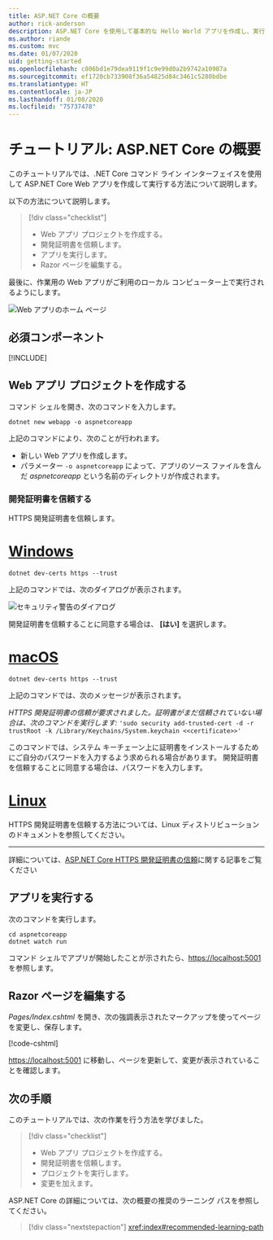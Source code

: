 ```yaml
---
title: ASP.NET Core の概要
author: rick-anderson
description: ASP.NET Core を使用して基本的な Hello World アプリを作成し、実行する簡単なチュートリアルです。
ms.author: riande
ms.custom: mvc
ms.date: 01/07/2020
uid: getting-started
ms.openlocfilehash: c806bd1e79dea9119f1c9e99d0a2b9742a10987a
ms.sourcegitcommit: ef1720cb733908f36a54825d84c3461c5280bdbe
ms.translationtype: HT
ms.contentlocale: ja-JP
ms.lasthandoff: 01/08/2020
ms.locfileid: "75737478"
---
```

# <a name="tutorial-get-started-with-aspnet-core"></a>チュートリアル: ASP.NET Core の概要

このチュートリアルでは、.NET Core コマンド ライン インターフェイスを使用して ASP.NET Core Web アプリを作成して実行する方法について説明します。

以下の方法について説明します。

> [!div class="checklist"]
> * Web アプリ プロジェクトを作成する。
> * 開発証明書を信頼します。
> * アプリを実行します。
> * Razor ページを編集する。

最後に、作業用の Web アプリがご利用のローカル コンピューター上で実行されるようにします。

![Web アプリのホーム ページ](_static/home-page.png)

## <a name="prerequisites"></a>必須コンポーネント

[!INCLUDE[](~/includes/3.1-SDK.md)]

## <a name="create-a-web-app-project"></a>Web アプリ プロジェクトを作成する

コマンド シェルを開き、次のコマンドを入力します。

```dotnetcli
dotnet new webapp -o aspnetcoreapp
```

上記のコマンドにより、次のことが行われます。

* 新しい Web アプリを作成します。  
* パラメーター `-o aspnetcoreapp` によって、アプリのソース ファイルを含んだ *aspnetcoreapp* という名前のディレクトリが作成されます。

### <a name="trust-the-development-certificate"></a>開発証明書を信頼する

HTTPS 開発証明書を信頼します。

# <a name="windowstabwindows"></a>[Windows](#tab/windows)

```dotnetcli
dotnet dev-certs https --trust
```

上記のコマンドでは、次のダイアログが表示されます。

![セキュリティ警告のダイアログ](~/getting-started/_static/cert.png)

開発証明書を信頼することに同意する場合は、 **[はい]** を選択します。

# <a name="macostabmacos"></a>[macOS](#tab/macos)

```dotnetcli
dotnet dev-certs https --trust
```

上記のコマンドでは、次のメッセージが表示されます。

*HTTPS 開発証明書の信頼が要求されました。証明書がまだ信頼されていない場合は、次のコマンドを実行します:*  `'sudo security add-trusted-cert -d -r trustRoot -k /Library/Keychains/System.keychain <<certificate>>'`

このコマンドでは、システム キーチェーン上に証明書をインストールするためにご自分のパスワードを入力するよう求められる場合があります。 開発証明書を信頼することに同意する場合は、パスワードを入力します。

# <a name="linuxtablinux"></a>[Linux](#tab/linux)

HTTPS 開発証明書を信頼する方法については、Linux ディストリビューションのドキュメントを参照してください。

---

詳細については、[ASP.NET Core HTTPS 開発証明書の信頼](xref:security/enforcing-ssl#trust-the-aspnet-core-https-development-certificate-on-windows-and-macos)に関する記事をご覧ください

## <a name="run-the-app"></a>アプリを実行する

次のコマンドを実行します。

```dotnetcli
cd aspnetcoreapp
dotnet watch run
```

コマンド シェルでアプリが開始したことが示されたら、[https://localhost:5001](https://localhost:5001) を参照します。

## <a name="edit-a-razor-page"></a>Razor ページを編集する

*Pages/Index.cshtml* を開き、次の強調表示されたマークアップを使ってページを変更し、保存します。

[!code-cshtml[](sample/index.cshtml?highlight=9)]

[https://localhost:5001](https://localhost:5001) に移動し、ページを更新して、変更が表示されていることを確認します。

## <a name="next-steps"></a>次の手順

このチュートリアルでは、次の作業を行う方法を学びました。

> [!div class="checklist"]
> * Web アプリ プロジェクトを作成する。
> * 開発証明書を信頼します。
> * プロジェクトを実行します。
> * 変更を加えます。

ASP.NET Core の詳細については、次の概要の推奨のラーニング パスを参照してください。

> [!div class="nextstepaction"]
> <xref:index#recommended-learning-path>
